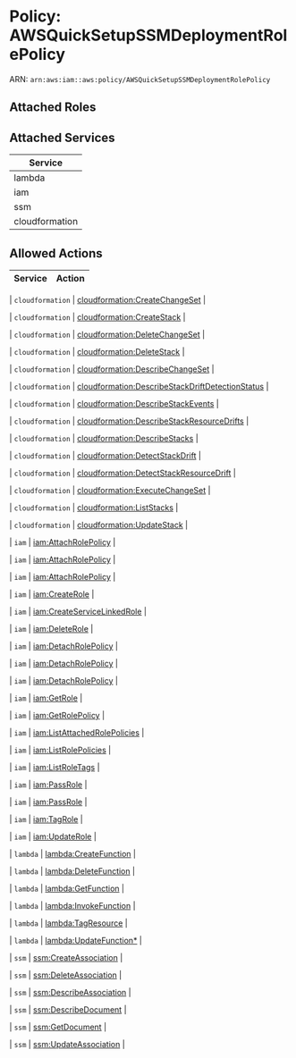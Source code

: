 # Policy: AWSQuickSetupSSMDeploymentRolePolicy

ARN: `arn:aws:iam::aws:policy/AWSQuickSetupSSMDeploymentRolePolicy`

## Attached Roles

## Attached Services

| Service |
|---------|
| lambda |
| iam |
| ssm |
| cloudformation |

## Allowed Actions

| Service | Action |
|:-------:|--------|

| `cloudformation` | [cloudformation:CreateChangeSet](../actions.md#cloudformation:createchangeset) |

| `cloudformation` | [cloudformation:CreateStack](../actions.md#cloudformation:createstack) |

| `cloudformation` | [cloudformation:DeleteChangeSet](../actions.md#cloudformation:deletechangeset) |

| `cloudformation` | [cloudformation:DeleteStack](../actions.md#cloudformation:deletestack) |

| `cloudformation` | [cloudformation:DescribeChangeSet](../actions.md#cloudformation:describechangeset) |

| `cloudformation` | [cloudformation:DescribeStackDriftDetectionStatus](../actions.md#cloudformation:describestackdriftdetectionstatus) |

| `cloudformation` | [cloudformation:DescribeStackEvents](../actions.md#cloudformation:describestackevents) |

| `cloudformation` | [cloudformation:DescribeStackResourceDrifts](../actions.md#cloudformation:describestackresourcedrifts) |

| `cloudformation` | [cloudformation:DescribeStacks](../actions.md#cloudformation:describestacks) |

| `cloudformation` | [cloudformation:DetectStackDrift](../actions.md#cloudformation:detectstackdrift) |

| `cloudformation` | [cloudformation:DetectStackResourceDrift](../actions.md#cloudformation:detectstackresourcedrift) |

| `cloudformation` | [cloudformation:ExecuteChangeSet](../actions.md#cloudformation:executechangeset) |

| `cloudformation` | [cloudformation:ListStacks](../actions.md#cloudformation:liststacks) |

| `cloudformation` | [cloudformation:UpdateStack](../actions.md#cloudformation:updatestack) |

| `iam` | [iam:AttachRolePolicy](../actions.md#iam:attachrolepolicy) |

| `iam` | [iam:AttachRolePolicy](../actions.md#iam:attachrolepolicy) |

| `iam` | [iam:AttachRolePolicy](../actions.md#iam:attachrolepolicy) |

| `iam` | [iam:CreateRole](../actions.md#iam:createrole) |

| `iam` | [iam:CreateServiceLinkedRole](../actions.md#iam:createservicelinkedrole) |

| `iam` | [iam:DeleteRole](../actions.md#iam:deleterole) |

| `iam` | [iam:DetachRolePolicy](../actions.md#iam:detachrolepolicy) |

| `iam` | [iam:DetachRolePolicy](../actions.md#iam:detachrolepolicy) |

| `iam` | [iam:DetachRolePolicy](../actions.md#iam:detachrolepolicy) |

| `iam` | [iam:GetRole](../actions.md#iam:getrole) |

| `iam` | [iam:GetRolePolicy](../actions.md#iam:getrolepolicy) |

| `iam` | [iam:ListAttachedRolePolicies](../actions.md#iam:listattachedrolepolicies) |

| `iam` | [iam:ListRolePolicies](../actions.md#iam:listrolepolicies) |

| `iam` | [iam:ListRoleTags](../actions.md#iam:listroletags) |

| `iam` | [iam:PassRole](../actions.md#iam:passrole) |

| `iam` | [iam:PassRole](../actions.md#iam:passrole) |

| `iam` | [iam:TagRole](../actions.md#iam:tagrole) |

| `iam` | [iam:UpdateRole](../actions.md#iam:updaterole) |

| `lambda` | [lambda:CreateFunction](../actions.md#lambda:createfunction) |

| `lambda` | [lambda:DeleteFunction](../actions.md#lambda:deletefunction) |

| `lambda` | [lambda:GetFunction](../actions.md#lambda:getfunction) |

| `lambda` | [lambda:InvokeFunction](../actions.md#lambda:invokefunction) |

| `lambda` | [lambda:TagResource](../actions.md#lambda:tagresource) |

| `lambda` | [lambda:UpdateFunction*](../actions.md#lambda:updatefunctionall) |

| `ssm` | [ssm:CreateAssociation](../actions.md#ssm:createassociation) |

| `ssm` | [ssm:DeleteAssociation](../actions.md#ssm:deleteassociation) |

| `ssm` | [ssm:DescribeAssociation](../actions.md#ssm:describeassociation) |

| `ssm` | [ssm:DescribeDocument](../actions.md#ssm:describedocument) |

| `ssm` | [ssm:GetDocument](../actions.md#ssm:getdocument) |

| `ssm` | [ssm:UpdateAssociation](../actions.md#ssm:updateassociation) |
